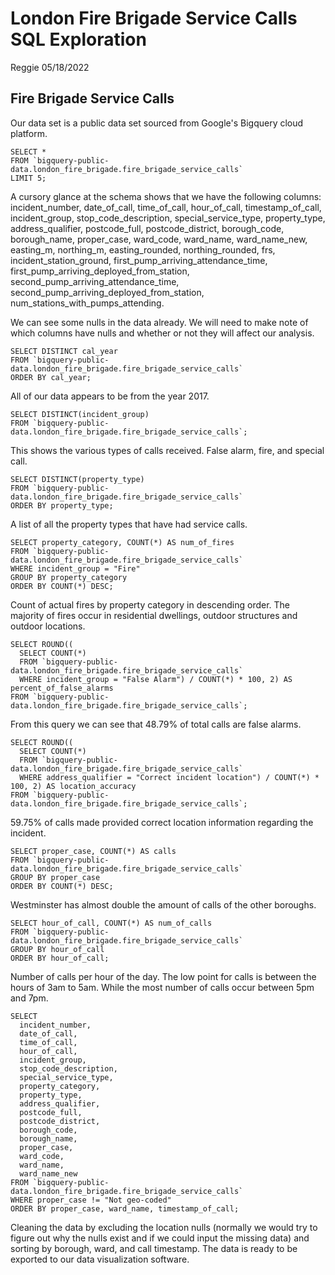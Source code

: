 London Fire Brigade Service Calls SQL Exploration
================
Reggie
05/18/2022

## Fire Brigade Service Calls 
Our data set is a public data set sourced from Google's Bigquery cloud platform.

```
SELECT *
FROM `bigquery-public-data.london_fire_brigade.fire_brigade_service_calls`
LIMIT 5;
```

A cursory glance at the schema shows that we have the following columns: incident_number, date_of_call, time_of_call, hour_of_call, timestamp_of_call, incident_group, stop_code_description, special_service_type, property_type, address_qualifier, postcode_full, postcode_district, borough_code, borough_name, proper_case, ward_code, ward_name, ward_name_new, easting_m, northing_m, easting_rounded, northing_rounded, frs, incident_station_ground, first_pump_arriving_attendance_time, first_pump_arriving_deployed_from_station, second_pump_arriving_attendance_time, second_pump_arriving_deployed_from_station, num_stations_with_pumps_attending.

We can see some nulls in the data already. We will need to make note of which columns have nulls and whether or not they will affect our analysis.

```
SELECT DISTINCT cal_year
FROM `bigquery-public-data.london_fire_brigade.fire_brigade_service_calls`
ORDER BY cal_year;
```

All of our data appears to be from the year 2017.

```
SELECT DISTINCT(incident_group)
FROM `bigquery-public-data.london_fire_brigade.fire_brigade_service_calls`;
```

This shows the various types of calls received. False alarm, fire, and special call.

```
SELECT DISTINCT(property_type)
FROM `bigquery-public-data.london_fire_brigade.fire_brigade_service_calls`
ORDER BY property_type;
```

A list of all the property types that have had service calls.

```
SELECT property_category, COUNT(*) AS num_of_fires
FROM `bigquery-public-data.london_fire_brigade.fire_brigade_service_calls`
WHERE incident_group = "Fire"
GROUP BY property_category
ORDER BY COUNT(*) DESC;
```

Count of actual fires by property category in descending order. The majority of fires occur in residential dwellings, outdoor structures and outdoor locations.

```
SELECT ROUND((
  SELECT COUNT(*)
  FROM `bigquery-public-data.london_fire_brigade.fire_brigade_service_calls`
  WHERE incident_group = "False Alarm") / COUNT(*) * 100, 2) AS percent_of_false_alarms
FROM `bigquery-public-data.london_fire_brigade.fire_brigade_service_calls`;
```

From this query we can see that 48.79% of total calls are false alarms.

```
SELECT ROUND((
  SELECT COUNT(*)
  FROM `bigquery-public-data.london_fire_brigade.fire_brigade_service_calls`
  WHERE address_qualifier = "Correct incident location") / COUNT(*) * 100, 2) AS location_accuracy
FROM `bigquery-public-data.london_fire_brigade.fire_brigade_service_calls`;
```

59.75% of calls made provided correct location information regarding the incident.

```
SELECT proper_case, COUNT(*) AS calls
FROM `bigquery-public-data.london_fire_brigade.fire_brigade_service_calls`
GROUP BY proper_case
ORDER BY COUNT(*) DESC;
```

Westminster has almost double the amount of calls of the other boroughs.

```
SELECT hour_of_call, COUNT(*) AS num_of_calls
FROM `bigquery-public-data.london_fire_brigade.fire_brigade_service_calls`
GROUP BY hour_of_call
ORDER BY hour_of_call;
```

Number of calls per hour of the day. The low point for calls is between the hours of 3am to 5am. While the most number of calls occur between 5pm and 7pm.

```
SELECT 
  incident_number, 
  date_of_call, 
  time_of_call, 
  hour_of_call, 
  incident_group, 
  stop_code_description, 
  special_service_type, 
  property_category, 
  property_type, 
  address_qualifier, 
  postcode_full, 
  postcode_district, 
  borough_code, 
  borough_name, 
  proper_case, 
  ward_code, 
  ward_name, 
  ward_name_new
FROM `bigquery-public-data.london_fire_brigade.fire_brigade_service_calls`
WHERE proper_case != "Not geo-coded"
ORDER BY proper_case, ward_name, timestamp_of_call;
```

Cleaning the data by excluding the location nulls (normally we would try to figure out why the nulls exist and if we could input the missing data) and sorting by borough, ward, and call timestamp. The data is ready to be exported to our data visualization software.
